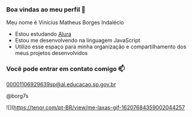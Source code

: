 ### Boa vindas ao meu perfil 💙

Meu nome é Vinícius Matheus Borges Indalécio

- Estou estudando [Alura](https://www.alura.com)
- Estou me desenvolvendo na linguagem JavaScript
- Utilizo esse espaço para minha organização e compartilhamento dos meus projetos desenvolvidos 

### Vocẽ pode entrar em contato comigo 📫

00001106929639sp@al.educacao.sp.gov.br

@borg7s


![](https://tenor.com/pt-BR/view/me-laxas-gif-16207684359002044257
